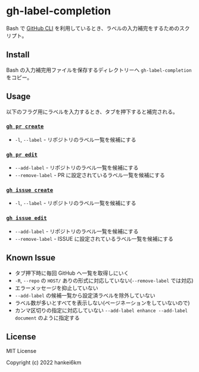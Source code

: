 # gh-label-completion

Bash で [GitHub CLI] を利用しているとき、ラベルの入力補完をするためのスクリプト。

## Install

Bash の入力補完用ファイルを保存するディレクトリーへ `gh-label-completion` をコピー。

## Usage

以下のフラグ用にラベルを入力するとき、タブを押下すると補完される。

### [`gh pr create`]

- `-l`, `--label` - リポジトリのラベル一覧を候補にする

### [`gh pr edit`]

- `--add-label` - リポジトリのラベル一覧を候補にする
- `--remove-label` - PR に設定されているラベル一覧を候補にする


### [`gh issue create`]

- `-l`, `--label` - リポジトリのラベル一覧を候補にする

### [`gh issue edit`]

- `--add-label` - リポジトリのラベル一覧を候補にする
- `--remove-label` - ISSUE に設定されているラベル一覧を候補にする

## Known Issue

- タブ押下時に毎回 GitHub へ一覧を取得しにいく
- `-R`, `--repo` の `HOST/` ありの形式に対応していない(`--remove-label` では対応)
- エラーメッセージを抑止していない
- `--add-label` の候補一覧から設定済ラベルを除外していない
- ラベル数が多いとすべてを表示しない(ページネーションをしていないので)
- カンマ区切りの指定に対応していない
    `--add-label enhance --add-label document` のように指定する

## License

MIT License

Copyright (c) 2022 hankei6km

[GitHub CLI]: https://cli.github.com/
[`gh issue create`]: https://cli.github.com/manual/gh_issue_create
[`gh issue edit`]: https://cli.github.com/manual/gh_issue_edit
[`gh pr create`]: https://cli.github.com/manual/gh_pr_create
[`gh pr edit`]: https://cli.github.com/manual/gh_pr_edit

